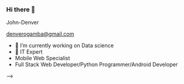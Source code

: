 ### Hi there 👋

John-Denver

denverogamba@gmail.com 

- 🔭 I’m currently working on Data science 
- 🌱 IT Expert
- Mobile Web Specialist
- Full Stack Web Developer/Python Programmer/Android Developer

-->
